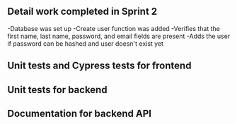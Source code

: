 Detail work completed in Sprint 2
---
-Database was set up
-Create user function was added
  -Verifies that the first name, last name, password, and email fields are present
  -Adds the user if password can be hashed and user doesn't exist yet

Unit tests and Cypress tests for frontend
---


Unit tests for backend
---


Documentation for backend API
---


